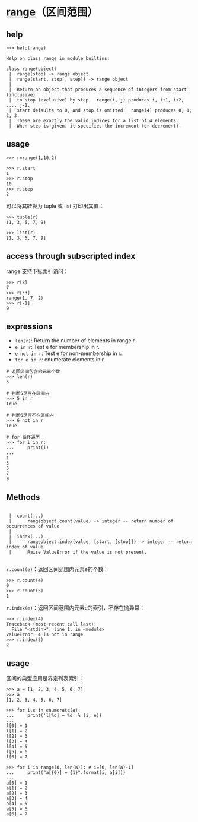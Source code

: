 # [range](https://docs.python.org/3/library/stdtypes.html#range)（区间范围）

## help

```Shell
>>> help(range)

Help on class range in module builtins:

class range(object)
 |  range(stop) -> range object
 |  range(start, stop[, step]) -> range object
 |
 |  Return an object that produces a sequence of integers from start (inclusive)
 |  to stop (exclusive) by step.  range(i, j) produces i, i+1, i+2, ..., j-1.
 |  start defaults to 0, and stop is omitted!  range(4) produces 0, 1, 2, 3.
 |  These are exactly the valid indices for a list of 4 elements.
 |  When step is given, it specifies the increment (or decrement).
```

## usage

```shell
>>> r=range(1,10,2)

>>> r.start
1
>>> r.stop
10
>>> r.step
2
```

可以将其转换为 tuple 或 list 打印出其值：

```
>>> tuple(r)
(1, 3, 5, 7, 9)

>>> list(r)
[1, 3, 5, 7, 9]
```

## access through subscripted index

range 支持下标索引访问：

```shell
>>> r[3]
7
>>> r[:3]
range(1, 7, 2)
>>> r[-1]
9
```

## expressions

- `len(r)`: Return the number of elements in range r.  
- `e in r`: Test e for membership in r.  
- `e not in r`: Test e for non-membership in r.  
- `for e in r`: enumerate elements in r.  

```shell
# 返回区间包含的元素个数
>>> len(r)
5

# 判断5是否在区间内
>>> 5 in r
True

# 判断6是否不在区间内
>>> 6 not in r
True

# for 循环遍历
>>> for i in r:
...     print(i)
... 
1
3
5
7
9
```

## Methods

```shell

 |  count(...)
 |      rangeobject.count(value) -> integer -- return number of occurrences of value
 |  
 |  index(...)
 |      rangeobject.index(value, [start, [stop]]) -> integer -- return index of value.
 |      Raise ValueError if the value is not present.
 
```

`r.count(e)`：返回区间范围内元素e的个数：

```shell
>>> r.count(4)
0
>>> r.count(5)
1
```

`r.index(e)`：返回区间范围内元素e的索引，不存在抛异常：

```shell
>>> r.index(4)
Traceback (most recent call last):
  File "<stdin>", line 1, in <module>
ValueError: 4 is not in range
>>> r.index(5)
2
```

## usage

区间的典型应用是界定列表索引：

```
>>> a = [1, 2, 3, 4, 5, 6, 7]
>>> a
[1, 2, 3, 4, 5, 6, 7]

>>> for i,e in enumerate(a):
...     print('l[%d] = %d' % (i, e))
...
l[0] = 1
l[1] = 2
l[2] = 3
l[3] = 4
l[4] = 5
l[5] = 6
l[6] = 7

>>> for i in range(0, len(a)): # i=[0, len(a)-1]
...     print("a[{0}] = {1}".format(i, a[i]))
...
a[0] = 1
a[1] = 2
a[2] = 3
a[3] = 4
a[4] = 5
a[5] = 6
a[6] = 7
```
